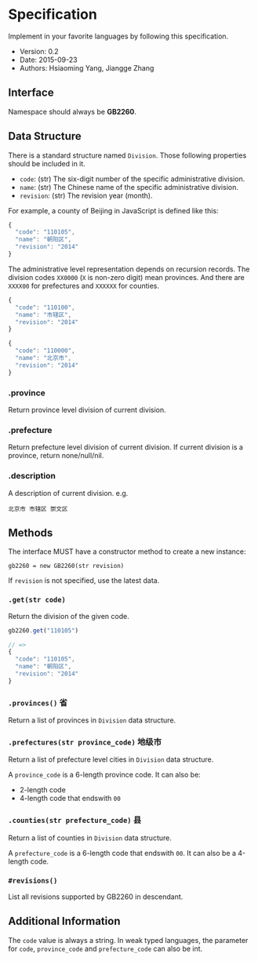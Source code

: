 # Specification

Implement in your favorite languages by following this specification.

* Version: 0.2
* Date: 2015-09-23
* Authors: Hsiaoming Yang, Jiangge Zhang


## Interface

Namespace should always be **GB2260**.

## Data Structure

There is a standard structure named `Division`. Those following properties
should be included in it.

- `code`: (str) The six-digit number of the specific administrative division.
- `name`: (str) The Chinese name of the specific administrative division.
- `revision`: (str) The revision year (month).

For example, a county of Beijing in JavaScript is defined like this:

```javascript
{
  "code": "110105",
  "name": "朝阳区",
  "revision": "2014"
}
```

The administrative level representation depends on recursion records. The
division codes `XX0000` (`X` is non-zero digit) mean provinces. And there are
`XXXX00` for prefectures and `XXXXXX` for counties.

```javascript
{
  "code": "110100",
  "name": "市辖区",
  "revision": "2014"
}
```

```javascript
{
  "code": "110000",
  "name": "北京市",
  "revision": "2014"
}
```

### .province

Return province level division of current division.

### .prefecture

Return prefecture level division of current division. If current division is a province,
return none/null/nil.

### .description

A description of current division. e.g.

```
北京市 市辖区 崇文区
```

## Methods

The interface MUST have a constructor method to create a new instance:

```
gb2260 = new GB2260(str revision)
```

If `revision` is not specified, use the latest data.


### `.get(str code)`

Return the division of the given code.

```javascript
gb2260.get("110105")

// =>
{
  "code": "110105",
  "name": "朝阳区",
  "revision": "2014"
}
```


### `.provinces()` 省

Return a list of provinces in `Division` data structure.


### `.prefectures(str province_code)` 地级市

Return a list of prefecture level cities in `Division` data structure.

A `province_code` is a 6-length province code. It can also be:

* 2-length code
* 4-length code that endswith `00`


### `.counties(str prefecture_code)` 县

Return a list of counties in `Division` data structure.

A `prefecture_code` is a 6-length code that endswith `00`. It can also be a 4-length code.


### `#revisions()`

List all revisions supported by GB2260 in descendant.


## Additional Information

The `code` value is always a string. In weak typed languages, the parameter for `code`,
`province_code` and `prefecture_code` can also be int.
